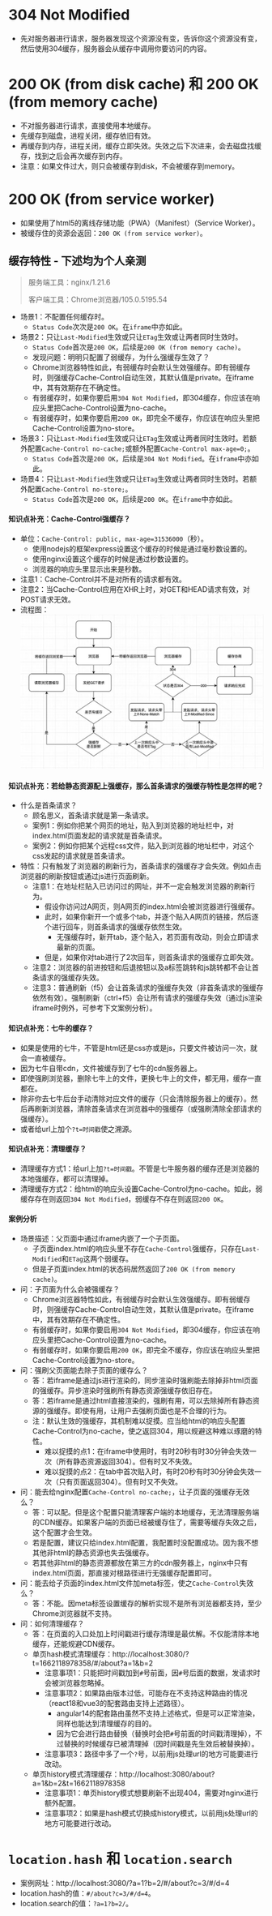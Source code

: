 # 304 Not Modified
* 先对服务器进行请求，服务器发现这个资源没有变，告诉你这个资源没有变，然后使用304缓存，服务器会从缓存中调用你要访问的内容。
# 200 OK (from disk cache) 和 200 OK (from memory cache)
* 不对服务器进行请求，直接使用本地缓存。
* 先缓存到磁盘，进程关闭，缓存依旧有效。
* 再缓存到内存，进程关闭，缓存立即失效。失效之后下次进来，会去磁盘找缓存，找到之后会再次缓存到内存。
* 注意：如果文件过大，则只会被缓存到disk，不会被缓存到memory。
# 200 OK (from service worker)
* 如果使用了html5的离线存储功能（PWA）（Manifest）（Service Worker）。
* 被缓存住的资源会返回：`200 OK (from service worker)`。

## 缓存特性 - 下述均为个人亲测
> 服务端工具：nginx/1.21.6
>
> 客户端工具：Chrome浏览器/105.0.5195.54
* 场景1：不配置任何缓存时。
  - `Status Code`次次是`200 OK`。在`iframe`中亦如此。
* 场景2：只让`Last-Modified`生效或只让`ETag`生效或让两者同时生效时。
  - `Status Code`首次是`200 OK`，后续是`200 OK (from memory cache)`。
  - 发现问题：明明只配置了弱缓存，为什么强缓存生效了？
  - Chrome浏览器特性如此，有弱缓存时会默认生效强缓存。即有弱缓存时，则强缓存Cache-Control自动生效，其默认值是private。在iframe中，其有效期存在不确定性。
  - 有弱缓存时，如果你要启用`304 Not Modified`，即304缓存，你应该在响应头里把Cache-Control设置为no-cache。
  - 有弱缓存时，如果你要启用`200 OK`，即完全不缓存，你应该在响应头里把Cache-Control设置为no-store。
* 场景3：只让`Last-Modified`生效或只让`ETag`生效或让两者同时生效时。若额外配置`Cache-Control no-cache;`或额外配置`Cache-Control max-age=0;`。
  - `Status Code`首次是`200 OK`，后续是`304 Not Modified`。在`iframe`中亦如此。
* 场景4：只让`Last-Modified`生效或只让`ETag`生效或让两者同时生效时。若额外配置`Cache-Control no-store;`。
  - `Status Code`首次是`200 OK`，后续是`200 OK`。在`iframe`中亦如此。
#### 知识点补充：Cache-Control强缓存？
* 单位：`Cache-Control: public, max-age=31536000`（秒）。
  - 使用nodejs的框架express设置这个缓存的时候是通过毫秒数设置的。
  - 使用nginx设置这个缓存的时候是通过秒数设置的。
  - 浏览器的响应头里显示出来是秒数。
* 注意1：Cache-Control并不是对所有的请求都有效。
* 注意2：当Cache-Control应用在XHR上时，对GET和HEAD请求有效，对POST请求无效。
* 流程图：![图片加载中...](./images/cache.jpg)
#### 知识点补充：若给静态资源配上强缓存，那么首条请求的强缓存特性是怎样的呢？
* 什么是首条请求？
  - 顾名思义，首条请求就是第一条请求。
  - 案例1：例如你把某个网页的地址，贴入到浏览器的地址栏中，对index.html页面发起的请求就是首条请求。
  - 案例2：例如你把某个远程css文件，贴入到浏览器的地址栏中，对这个css发起的请求就是首条请求。
* 特性：只有触发了浏览器的刷新行为，首条请求的强缓存才会失效。例如点击浏览器的刷新按钮或通过js进行页面刷新。
  - 注意1：在地址栏贴入已访问过的网址，并不一定会触发浏览器的刷新行为。
    - 假设你访问过A网页，则A网页的index.html会被浏览器进行强缓存。
    - 此时，如果你新开一个或多个tab，并逐个贴入A网页的链接，然后逐个进行回车，则首条请求的强缓存依然生效。
      - 无强缓存时，新开tab，逐个贴入，若页面有改动，则会立即请求最新的页面。
    - 但是，如果你对tab进行了2次回车，则首条请求的强缓存立即失效。
  - 注意2：浏览器的前进按钮和后退按钮以及a标签跳转和js跳转都不会让首条请求的强缓存失效。
  - 注意3：普通刷新（f5）会让首条请求的强缓存失效（非首条请求的强缓存依然有效）。强制刷新（ctrl+f5）会让所有请求的强缓存失效（通过js渲染iframe时例外，可参考下文案例分析）。
#### 知识点补充：七牛的缓存？
* 如果是使用的七牛，不管是html还是css亦或是js，只要文件被访问一次，就会一直被缓存。
* 因为七牛自带cdn，文件被缓存到了七牛的cdn服务器上。
* 即使强刷浏览器，删除七牛上的文件，更换七牛上的文件，都无用，缓存一直都在。
* 除非你去七牛后台手动清除对应文件的缓存（只会清除服务器上的缓存）。然后再刷新浏览器，清除首条请求在浏览器中的强缓存（或强刷清除全部请求的强缓存）。
* 或者给url上加个`?t=时间戳`使之溯源。
#### 知识点补充：清理缓存？
* 清理缓存方式1：给url上加`?t=时间戳`。不管是七牛服务器的缓存还是浏览器的本地强缓存，都可以清理掉。
* 清理缓存方式2：给html的响应头设置Cache-Control为no-cache。如此，弱缓存存在则返回`304 Not Modified`，弱缓存不存在则返回`200 OK`。
#### 案例分析
* 场景描述：父页面中通过iframe内嵌了一个子页面。
  - 子页面index.html的响应头里不存在`Cache-Control`强缓存，只存在`Last-Modified`和`ETag`这两个弱缓存。
  - 但是子页面index.html的状态码居然返回了`200 OK (from memory cache)`。
* 问：子页面为什么会被强缓存？
  - Chrome浏览器特性如此，有弱缓存时会默认生效强缓存。即有弱缓存时，则强缓存Cache-Control自动生效，其默认值是private。在iframe中，其有效期存在不确定性。
  - 有弱缓存时，如果你要启用`304 Not Modified`，即304缓存，你应该在响应头里把Cache-Control设置为no-cache。
  - 有弱缓存时，如果你要启用`200 OK`，即完全不缓存，你应该在响应头里把Cache-Control设置为no-store。
* 问：强刷父页面能去除子页面的缓存么？
  - 答：若iframe是通过js进行渲染的，同步渲染时强刷能去除掉非html页面的强缓存。异步渲染时强刷所有静态资源强缓存依旧存在。
  - 答：若iframe是通过html直接渲染的，强刷有用，可以去除掉所有静态资源的强缓存。即使有用，让用户去强刷页面也是不合理的行为。
  - 注：默认生效的强缓存，其机制难以捉摸。应当给html的响应头配置Cache-Control为no-cache，使之返回304，用以规避这种难以琢磨的特性。
    - 难以捉摸的点1：在iframe中使用时，有时20秒有时30分钟会失效一次（所有静态资源返回304）。但有时又不失效。
    - 难以捉摸的点2：在tab中首次贴入时，有时20秒有时30分钟会失效一次（只有页面返回304）。但有时又不失效。
* 问：能去给nginx配置`Cache-Control no-cache;`，让子页面的强缓存无效么？
  - 答：可以配。但是这个配置只能清理客户端的本地缓存，无法清理服务端的CDN缓存。如果客户端的页面已经被缓存住了，需要等缓存失效之后，这个配置才会生效。
  - 若是配置，建议只给index.html配置，我配置时没配置成功。因为我不想其他非html的静态资源也失去强缓存。
  - 若其他非html的静态资源都放在第三方的cdn服务器上，nginx中只有index.html页面，那直接对根路径进行无强缓存配置即可。
* 问：能去给子页面的index.html文件加meta标签，使之`Cache-Control`失效么？
  - 答：不能。因meta标签设置缓存的解析实现不是所有浏览器都支持，至少Chrome浏览器就不支持。
* 问：如何清理缓存？
  - 答：在页面的入口处加上时间戳进行缓存清理是最优解。不仅能清除本地缓存，还能规避CDN缓存。
  - 单页hash模式清理缓存：http://localhost:3080/?t=1662118978358/#/about?a=1&b=2
    - 注意事项1：只能把时间戳加到`#`号前面，因`#`号后面的数据，发请求时会被浏览器忽略掉。
    - 注意事项2：如果路由版本过低，可能存在不支持这种路由的情况（react18和vue3的配套路由支持上述路径）。
      - angular14的配套路由虽然不支持上述格式，但是可以正常渲染，同样也能达到清理缓存的目的。
      - 因为它会进行路由替换（替换时会把`#`号前面的时间戳清理掉），不过替换的时候缓存已被清理掉（因时间戳是先生效后被替换掉）。
    - 注意事项3：路径中多了一个`?`号，以前用js处理url的地方可能要进行改动。
  - 单页history模式清理缓存：http://localhost:3080/about?a=1&b=2&t=1662118978358
    - 注意事项1：单页history模式想要刷新不出现404，需要对nginx进行额外配置。
    - 注意事项2：如果是hash模式切换成history模式，以前用js处理url的地方可能要进行改动。

# `location.hash` 和 `location.search`
* 案例网址：http://localhost:3080/?a=1?b=2/#/about?c=3/#/d=4
* location.hash的值：`#/about?c=3/#/d=4`。
* location.search的值：`?a=1?b=2/`。
